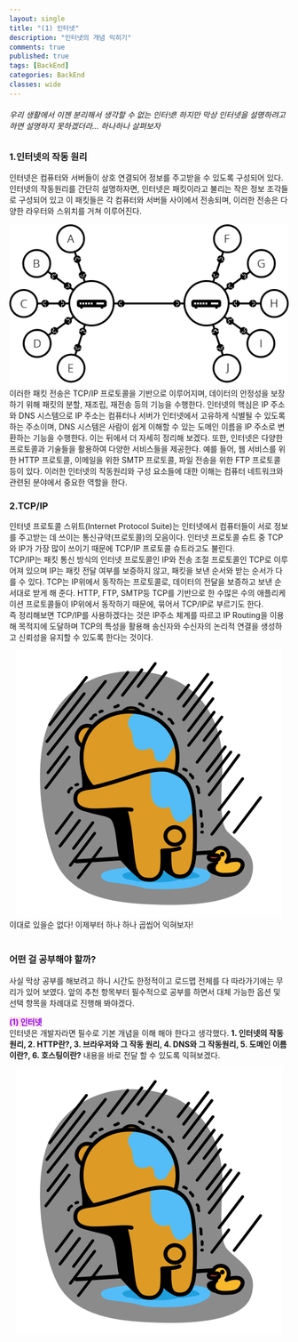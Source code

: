 ```yaml
---
layout: single
title: "(1) 인터넷"
description: "인터넷의 개념 익히기"
comments: true
published: true
tags: [BackEnd]
categories: BackEnd
classes: wide
---
```


###### 우리 생활에서 이젠 분리해서 생각할 수 없는 인터넷! 하지만 막상 인터넷을 설명하려고 하면 설명하지 못하겠더라... 하나하나 살펴보자

### 1.인터넷의 작동 원리
인터넷은 컴퓨터와 서버들이 상호 연결되어 정보를 주고받을 수 있도록 구성되어 있다. 인터넷의 작동원리를 간단히 설명하자면, 인터넷은 패킷이라고 불리는 작은 정보 조각들로 구성되어 있고 이 패킷들은 각 컴퓨터와 서버들 사이에서 전송되며, 이러한 전송은 다양한 라우터와 스위치를 거쳐 이루어진다.   
<center>
<img src="/assets/images/backendClimb/internet-schema-2.png" alt="1"/>
</center>
이러한 패킷 전송은 TCP/IP 프로토콜을 기반으로 이루어지며, 데이터의 안정성을 보장하기 위해 패킷의 분할, 재조립, 재전송 등의 기능을 수행한다.   
인터넷의 핵심은 IP 주소와 DNS 시스템으로 IP 주소는 컴퓨터나 서버가 인터넷에서 고유하게 식별될 수 있도록 하는 주소이며, DNS 시스템은 사람이 쉽게 이해할 수 있는 도메인 이름을 IP 주소로 변환하는 기능을 수행한다. 이는 뒤에서 더 자세히 정리해 보겠다.   
또한, 인터넷은 다양한 프로토콜과 기술들을 활용하여 다양한 서비스들을 제공한다. 예를 들어, 웹 서비스를 위한 HTTP 프로토콜, 이메일을 위한 SMTP 프로토콜, 파일 전송을 위한 FTP 프로토콜 등이 있다.
이러한 인터넷의 작동원리와 구성 요소들에 대한 이해는 컴퓨터 네트워크와 관련된 분야에서 중요한 역할을 한다.   

### 2.TCP/IP
인터넷 프로토콜 스위트(Internet Protocol Suite)는 인터넷에서 컴퓨터들이 서로 정보를 주고받는 데 쓰이는 통신규약(프로토콜)의 모음이다. 인터넷 프로토콜 슈트 중 TCP와 IP가 가장 많이 쓰이기 때문에 TCP/IP 프로토콜 슈트라고도 불린다.   
TCP/IP는 패킷 통신 방식의 인터넷 프로토콜인 IP와 전송 조절 프로토콜인 TCP로 이루어져 있으며 IP는 패킷 전달 여부를 보증하지 않고, 패킷을 보낸 순서와 받는 순서가 다를 수 있다. TCP는 IP위에서 동작하는 프로토콜로, 데이터의 전달을 보증하고 보낸 순서대로 받게 해 준다. HTTP, FTP, SMTP등 TCP를 기반으로 한 수많은 수의 애플리케이션 프로토콜들이 IP위에서 동작하기 때문에, 묶어서 TCP/IP로 부르기도 한다.   
즉 정리해보면 TCP/IP를 사용하겠다는 것은 IP주소 체계를 따르고 IP Routing을 이용해 목적지에 도달하며 TCP의 특성을 활용해 송신자와 수신자의 논리적 연결을 생성하고 신뢰성을 유지할 수 있도록 한다는 것이다.   


<center>
<img src="/assets/images/backendClimb/1_2.gif" alt="2"/>
</center>
이대로 있을순 없다! 이제부터 하나 하나 곱씹어 익혀보자!
<br/><br/>

### 어떤 걸 공부해야 할까?
사실 막상 공부를 해보려고 하니 시간도 한정적이고 로드맵 전체를 다 따라가기에는 무리가 있어 보였다. 앞의 추천 항목부터 필수적으로 공부를 하면서 대체 가능한 옵션 및 선택 항목을 차례대로 진행해 봐야겠다.  

<spane style="color: #8b00ff; background-color:#ffdce0; font-weight:bold;">(1) 인터넷</spane>  
인터넷은 개발자라면 필수로 기본 개념을 이해 해야 한다고 생각했다. **1. 인터넷의 작동 원리, 2. HTTP란?, 3. 브라우저와 그 작동 원리, 4. DNS와 그 작동원리, 5. 도메인 이름이란?, 6. 호스팅이란?** 내용을 바로 전달 할 수 있도록 익혀보겠다.  


<center>
<img src="/assets/images/backendClimb/1_2.gif" alt="2"/>
</center>